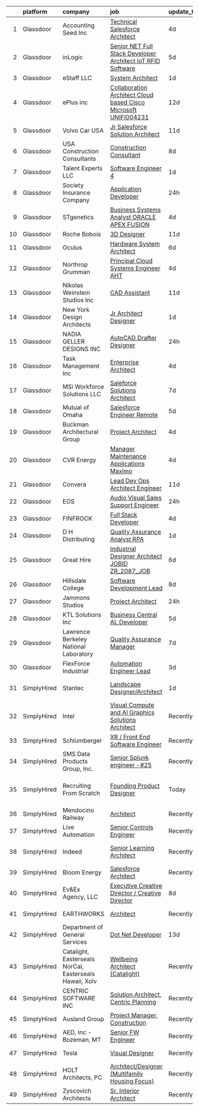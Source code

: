 

|    | platform    | company                                                 | job                                                                                                                                                                                                                                                                                                                                                                                                                                                                                                                                                                                                                                                                                                                                                                                                                                                                                                                                                                                                                                                                                                                                                                                                                                                                                                                                                                                                                                                           | update_time   | location                        |
|---:|:------------|:--------------------------------------------------------|:--------------------------------------------------------------------------------------------------------------------------------------------------------------------------------------------------------------------------------------------------------------------------------------------------------------------------------------------------------------------------------------------------------------------------------------------------------------------------------------------------------------------------------------------------------------------------------------------------------------------------------------------------------------------------------------------------------------------------------------------------------------------------------------------------------------------------------------------------------------------------------------------------------------------------------------------------------------------------------------------------------------------------------------------------------------------------------------------------------------------------------------------------------------------------------------------------------------------------------------------------------------------------------------------------------------------------------------------------------------------------------------------------------------------------------------------------------------|:--------------|:--------------------------------|
|  1 | Glassdoor   | Accounting Seed Inc                                     | [Technical Salesforce Architect](https://www.glassdoor.com/partner/jobListing.htm?pos=104&ao=1110586&s=58&guid=000001833adf76b39b65d4ba80c33877&src=GD_JOB_AD&t=SR&vt=w&ea=1&cs=1_d599c684&cb=1663140067596&jobListingId=1008129170787&cpc=2F2C49D632A77FE0&jrtk=3-0-1gctduts62jq6001-1gctdutsoi3au800-339afd3fa21c2598--6NYlbfkN0BHjBTLL1K5_0M97KyMDmq3GWE7GVH-WfBVgnk9qBtUqEQJZ8GP8mV1RZfjDqDACHY6snoDYDH0xgYI_OtLYcz3nUzvGP1pq3QtHcOyM8alHXXHTgWkSqLufHWH8uYQfVM7611mxMB3t5z81IhAW-lPbmcJIcoQVcK1oVpDMr5ZqXc-5znzDUNMgHjGbXcqIlEczbkE2zRujooTO4rlqCqEVKelh6v3QGQ1dpt4TLIaKAf0UTOM0s2FCFEuQjXIagD4JVD8R5C2cj_hp8vhwYA6VwWsVFFvY4LqL-RbnynL8FRZC0cY1QPJFjyjiv7EcAoh_T8LUk2cZE4RGbrRx0lJKLxYieWht1aZBvSwRUrSBY6gAxXD1_cYsOoREV7e-_MVapr6x7k7zfPG6oIqxr6CuQuY9PE9Spgv0b83jG9aPLk28laIUOozTYIHmwhheRCXQHJmeUwv0C00gP2Vs3fmvCsfjkX6GZ-oltDU9phXFX36Nv1SaM_AjRYzWK1Wa7Ub_oaT7R28UCV-i-HSra8j)                                                                                                                                                                                                                                                                                                                                                                                                                                                                                                                                                                     | 4d            | Remote                          |
|  2 | Glassdoor   | inLogic                                                 | [Senior  NET Full Stack Developer Architect   IoT RFID Software](https://www.glassdoor.com/partner/jobListing.htm?pos=114&ao=1110586&s=58&guid=000001833adf76b39b65d4ba80c33877&src=GD_JOB_AD&t=SR&vt=w&ea=1&cs=1_e18fe282&cb=1663140067597&jobListingId=1008126550995&cpc=D6DEFEE27D6A642D&jrtk=3-0-1gctduts62jq6001-1gctdutsoi3au800-65bfe44803580c56--6NYlbfkN0DfhRLDY5E7BVY3xhBTAobuSaZ3WR2SqAJ-w4NHeQGDZ_V54dt5D1-9-UQYKqAsq-4Dc-q3ebX9W9_l0N7Gm0kpdCiFGxTzT_v7Q1EFpK1upz7JzJdrWl7TmGokzOKWQusF6RpPSbjhDMpzVGg0yZLMJCdxhkfrScES6KYWrA8nxM_Dn9UiK3eqO1XrDgklqaAKXp7nWU5Z-zZC9N2pID7P5hswsU7qnND2-lzyp-xlXh_LuqA1NjNYmQ5IJoQzCyzF9Zs90Dh6UtoU79-wCPSwsHcJfSubA_T58nbimxkZasE56BDFm6CPMElGVrTOAd5J0679zh7bV2-l1zM7PVAIVTg1C9GSVwAiNgDdcgWyeH1qxygzZrI86nJ2EWoSXVx0OTGERJHFQxwQT3tffe82c1o8rQVZZEFs10FKVL9XCLRTnxJBjXHQPVNWYftC_Bd7hhfh2GCq7_37_bivukJHOT9floUWs83KvP14TMtd5ZuXPodQZnwGr9B5yRhEo1trbUoxNNvocOSgH7hnWEY3y53Q7BKkOMnCr9shBTi1xdDCo2jOLbFr)                                                                                                                                                                                                                                                                                                                                                                                                                                                                                                     | 5d            | Marietta, GA                    |
|  3 | Glassdoor   | eStaff LLC                                              | [System Architect](https://www.glassdoor.com/partner/jobListing.htm?pos=124&ao=1110586&s=58&guid=000001833adf76b39b65d4ba80c33877&src=GD_JOB_AD&t=SR&vt=w&ea=1&cs=1_bff07ba3&cb=1663140067598&jobListingId=1008134592847&cpc=59DF70BB7E75A6DF&jrtk=3-0-1gctduts62jq6001-1gctdutsoi3au800-3606e9f74670f821--6NYlbfkN0DrMgkuVzpPEASVDUHZGfVVKiOt2tdeIRT1Z6TsX04wg7nCrZ5QZOw_qfdoXJ50Ghug3E2hMBBrmYDGJ-f-BM7goBLn8i3O0YTIZfJmtzeUC8l5mnNnFKhM3qKxIjYAz5Zr6IJf_3VJif9cv-xp1vvOaVroqT-m0XGZE8UOrgma7AEYpSNfpwcKGgmjSjwyVOnW2W1BTT0Wl94VcRvSnf3V5hzHlwCGlorICbI0T38CT9_sOMkgMZyt2CDKHC-TNJ5ZWj9vKehEZZLoC0GmK2RZN-VlzGJ4q2xtZO-kpeWXLJ5SpFsqEAIG5xakCeSiZospHkg_IHIxQXdHf9CQO2C6I6YHIY7-9TFf19DrKWR7lTGfGpdLwsB-QSP-ckk3G-b6m_Yurmw2lB4T20vJdii4KCurGezeEhMbcM45FG6mulugmWeyTA0mdI3WUxdDPjCYyP3xyyPmFbezFVA_EoqHM63wSgQQjmfXcyEB7E412nxwJsMm4aB6a_9jCpCC25s%3D)                                                                                                                                                                                                                                                                                                                                                                                                                                                                                                                                                                                                     | 1d            | Hilliard, OH                    |
|  4 | Glassdoor   | ePlus inc                                               | [Collaboration Architect  Cloud based   Cisco   Microsoft    UNIFI004231](https://www.glassdoor.com/partner/jobListing.htm?pos=115&ao=1110586&s=58&guid=000001833adf76b39b65d4ba80c33877&src=GD_JOB_AD&t=SR&vt=w&ea=1&cs=1_29b17dd8&cb=1663140067597&jobListingId=1008111501003&cpc=F4EED0218A761C36&jrtk=3-0-1gctduts62jq6001-1gctdutsoi3au800-145419c00ece1ac5--6NYlbfkN0B4q5ZfxtiYuHthRCrlNTaH3IgnRrb9iipLWN6eJD-7mZ_ik5fnnuNKhefJl6Hd361Yl6PZgXliU_tR5RV7_TL4njM3YwuRYc43Z4IfFxjfcBfirQSRCYblghb2-5P3vKrojnzRJnYj7coYTuNhkT7_aWltj0nCFX0-n_0TzyFsZArV_0CFrB2AsoBLGrUV5pxEXArfRrIS5-a2CqW9qsKJ5bVHMf9efnA7asje6-Z8PduVYwRZg5rN8tQRSPWaXzlalwC134e9oWJY-OYhsn5auA6Bhho-rjaw2dt2zK0blNrU-QKO7-y3vRd6NQVtSg-pt3pA59LLiY51_D9-TYOfsPScPkw-45xj2VTaLWxtfwS2swpPY0S11sJL054JDJpY5eodqf7d6q4xwg1_hFNV3VNoF8yNuGWSZbdZ76w61Vt-zObFAvsG4h54f4Y7s9UcvNrZu8dmGtA053JsKk8IRte3HWGkqRRHNcEe7hMzK1vG3MMOwOfrky1JO6JXigGZFHi4CbeY8NyM7DUyem_7l9fJp33YdBKLdnesKY6UUEBbDIZWyYZYD8fFVJLMOLxKN968ykpuANU-9KVOOSmA)                                                                                                                                                                                                                                                                                                                                                                                                                                                            | 12d           | Remote                          |
|  5 | Glassdoor   | Volvo Car USA                                           | [Jr Salesforce Solution Architect](https://www.glassdoor.com/partner/jobListing.htm?pos=106&ao=1110586&s=58&guid=000001833adf76b39b65d4ba80c33877&src=GD_JOB_AD&t=SR&vt=w&ea=1&cs=1_6f1a2ef5&cb=1663140067596&jobListingId=1008114221321&cpc=BFE8C4BF51BDD557&jrtk=3-0-1gctduts62jq6001-1gctdutsoi3au800-8895955db7092102--6NYlbfkN0AO-lx13pzomzdSppJUWL3QXsQT8oyFk4U4LWH8QC50Ctogpds75WzduLbwVCt0i-ZrUHt8k36owMUDCSV4qAr0CS75ll3MzvkkwJvSla3IzsC9_BvG2WEVBRbb8LPcOz-eyID65ahjECUD7PQLg-FmCtFYjODmk0gFBA9DIh81l81LtSj1WxXyRmR4_sn95lBXnpk-scVp8MsgWYtYL-4Qo_4pC6EUoHLzya_1KIf1gm2SoGg08y-oAcQwQCeL1skStIZuAQ3pYuD3OoX3FLjedlVrGMU0A682yOe2NAAbxz1J2E-FSWl4tk7J-i-ezAnGNrCh-cEuuZWFZFvqTCV9gK8aR1FHUDRiTLXbjFE85R7BcAyepJv8PSNn2m2bfMRaw07JzuIGfnuyi32ylj1bvtg5DdShBzGzGdzwc-bHAxjfLzDukJQQRHLDi8hI8tgXwANsZr9O0wRQTM8Gspj6oKMm2LKwz8y21QgDv-xSIwEEVyX7w4bj29uf7WcpTx1L3tuJ9c9GD-7BSgGrbp5A)                                                                                                                                                                                                                                                                                                                                                                                                                                                                                                                                                                   | 11d           | Mahwah, NJ                      |
|  6 | Glassdoor   | USA Construction Consultants                            | [Construction Consultant](https://www.glassdoor.com/partner/jobListing.htm?pos=111&ao=1110586&s=58&guid=000001833adf76b39b65d4ba80c33877&src=GD_JOB_AD&t=SR&vt=w&ea=1&cs=1_a83c2b6c&cb=1663140067597&jobListingId=1008119416540&cpc=33AFB7EF5A21FBC5&jrtk=3-0-1gctduts62jq6001-1gctdutsoi3au800-c45002d9429f7e6f--6NYlbfkN0Bi-g4OEguhQEx4pjzkmulzkFDPdVMQm6g82nLRMcVRUEL01Dp3X9kPhD_HE5lV52XpYshjxGADEFbLnsoa77zKfnqKdgV77-efptYxp0yYS2mm6t3NqzlB_U5TQzrVFb4xWwf-nafahi5oHN5BeukPpwjVysTnjws6SyI-VCi2IZAL6ufjJ-wXJ0xSqPo9hkRiGh_5lrui-Awi5qXk93WYtQaG64Uh8TzPZyBgezrLReYyj_czotc_IFEkxS_1GftPTl-x_KdT-Kak4zs87W4A_wrwngOsUS652-CKJtsW5WWPPsrpk3JcDn3WfIBrlfl78rprL1ZL_LhHT1IF_udAzObvzhBbwK1v0j_He2Lp1V_z7rdMJBujGnB5LYYB3g40_39QQfYabjUQaN0RD3Vp8KHykdnqI5ikUHIKtrPs8qJrFc0kW8Invp58TqgAOjdhzSjcnkl3wuU1Hqbu2WOTtO22jc7T6Gzu1-v1Z-jJX7ykUIZCUT48MsRB4ldVMWgmpKjAi-E3sw%3D%3D)                                                                                                                                                                                                                                                                                                                                                                                                                                                                                                                                                                                | 8d            | Austin, TX                      |
|  7 | Glassdoor   | Talent Experts LLC                                      | [Software Engineer 4](https://www.glassdoor.com/partner/jobListing.htm?pos=105&ao=1110586&s=58&guid=000001833adf76b39b65d4ba80c33877&src=GD_JOB_AD&t=SR&vt=w&ea=1&cs=1_4d367f07&cb=1663140067596&jobListingId=1008134167488&cpc=85DB4C1C8FC4A2A3&jrtk=3-0-1gctduts62jq6001-1gctdutsoi3au800-f55f5ec6684b3bd3--6NYlbfkN0APToHrk7ILONyRglvlT3LJMO76dZGJsKlG8WQjsY8CqzJJDeCOMXQiMmhBodGTpJyjRD408nbRL1nAF-JrrKFe6dmAiou0uVKK70dHZgl8aRe7WxONW7Y4yeoV-VHBwaTYmMWQmYA_E9wqFRZ-hqeLnY-swB7yhtcE4L0kPc93NFHeimL-fPu1GrgmBSoJ39t3SgSb6rWUf5Z6YBUCjijVUCY_Qpx8Jk0dwWE9C9sLXO8pGjZUxO7tJUuoiY2TE2UQgF1FIdp5afaoSFRvi89xNmVfETutlD8RX95auGQyn2pJfY0vKfzs_n6KBZo3ysf3hmnPIiqxwIksk5MbjPs4f4-aEJRt7hOMReNWEcJyq_Hcz0I_xawrCwAZ7NhQY7b7i8u-29OOnyH61cJCZClKhIMb-4Jw4MqUj4UQv4dBZtcyH84IG1ZClCc9pqMqR_RZJ7AkOMxUs2E8Uo1-6dph6sZSDXLTZCutEHZNo99N8nu8W6TR2iVfcHU677uK-gTPMcIfNzBNVA%3D%3D)                                                                                                                                                                                                                                                                                                                                                                                                                                                                                                                                                                                    | 1d            | San Diego, CA                   |
|  8 | Glassdoor   | Society Insurance Company                               | [Application Developer](https://www.glassdoor.com/partner/jobListing.htm?pos=127&ao=1110586&s=58&guid=000001833adf76b39b65d4ba80c33877&src=GD_JOB_AD&t=SR&vt=w&ea=1&cs=1_e5f8f758&cb=1663140067598&jobListingId=1008138174139&cpc=1CBFC3E34E2A31FF&jrtk=3-0-1gctduts62jq6001-1gctdutsoi3au800-22263b96f8fa0758--6NYlbfkN0DUnBXLrXp8zppNpWJLnz9frjyHX-SHmLuucPCO4lf10Hues_2hfHc_x8_ihJPqG8s5mHE5G38dUNgTh7GbIx9a-HhiGjnF3_1HLFJ1iErH3N-W3q6X68M17z9gwPJjYyQeflzhheiI1wNctulJAijKflJ13lvGEZE0-AMAD_uzzsrrEWwVINmAlmA0XLzCerqGA7vQubt1d2NMzufQU3s5Ld1JFxlwVnViTTHHugbzMvnwL7_p2sABLyeAV4Zn0OIJN851dPofXUPa2I9SQP_vm8HacIlbl34tGvdvks8DwSK-t0shTfnELI0zZHPJUeQuhAt-bUKC5dqf6NBgL-6Htf_CqyRN2WDO4w2hj-SWDpoSdwqCrGEJQKxcY2sgCb5UYELLyCcGyztLSEUbP0wnO-14e9FMB6w3NY3KWOdzOTpl7tUG9oKkjHZ-kXwbFEpwbAy4VuPu9NwbEhhBwmXy-C5WdZzQrpMm1BghhOvuWdopsDMgn9DnpW9XiZY83VLbWceR3GLK8Q0ccvIZMy1L5KFVCpfvQxkjKiQ8IUb1JYeB3goVv_ARhamSGHQB3mr1PaLT7XfFUnz_I-9uIIC1th8lBJLKlFGGVrnLJCzEAm9Oz1fdjlhLg0I_rCYianwyjyENoV_9XdPEuwOL6qjEADftmivEFoLitVfY7ustYK8bnmycBwMN5BQXuxr7oO_xf4F7ukt911K9DSda4AXb22pMOAO3BKac2zRXwWOhm45t8XiytjqRs_w2pLiAb40%3D)                                                                                                                                                                                                                                                                                                                                | 24h           | Fond du Lac, WI                 |
|  9 | Glassdoor   | STgenetics                                              | [Business Systems Analyst  ORACLE APEX FUSION](https://www.glassdoor.com/partner/jobListing.htm?pos=117&ao=1110586&s=58&guid=000001833adf76b39b65d4ba80c33877&src=GD_JOB_AD&t=SR&vt=w&ea=1&cs=1_234ee5a6&cb=1663140067597&jobListingId=1008129213010&cpc=87034903B3AB482B&jrtk=3-0-1gctduts62jq6001-1gctdutsoi3au800-1b619bf144ab446e--6NYlbfkN0DvME8zF7Q8B_wbJz1g93GolcYm4gnOsggAVH5pUlwP1vvvIcCfEz7-WmEBJI5xKAUzrLcaWWEa1kjg7bV28kqs-QzzrXp00JTIh3qePslbDPnOcB37JUhJlMKhiRPqTV_MyLWSdTVcEhbEHD3Ngp349HglC56ISdij6WgKe8qoZm3QnE8csaCL2qSZO6vAVVMNTbRp4MlQoUIQjWCYDjhNrOclfgt6Fp1LGzeB_mKBc7Kt4454PKf_sglWlYhoxx5g6unElVV2TRDD83QEZgyJjx3Z2C4e4LrN5oEohwEja3cUU6ORI_K3bLIf3O8TK5J49QSYq0NHj7dBiRfYY65LP-DUzI9lYzuEpmK-_CC_1gpbxIVaObpdjpOWqIjucASXaCodG50h73edwsbQPgtcqPM1lfUNhydejANtaQylZ8IRR0yqpIYR1fVk7533Q-zKSvq2Tw_RbulqFekHysugLcVYdOXR03pmDuywZu-_G_KIWt6T_lxWhWrDIHoQAs1sK-FJ5KFBHeuPfGU8KNjs7gbetEkbF5wO9c2jS7Qx7w%3D%3D)                                                                                                                                                                                                                                                                                                                                                                                                                                                                                                                           | 4d            | Navasota, TX                    |
| 10 | Glassdoor   | Roche Bobois                                            | [3D Designer](https://www.glassdoor.com/partner/jobListing.htm?pos=126&ao=1110586&s=58&guid=000001833adf76b39b65d4ba80c33877&src=GD_JOB_AD&t=SR&vt=w&ea=1&cs=1_71d55c2f&cb=1663140067598&jobListingId=1008113790270&cpc=A938E184CF850189&jrtk=3-0-1gctduts62jq6001-1gctdutsoi3au800-e43f062140853234--6NYlbfkN0BKk0BP73Edisr-wZ1rS4C1GbKnMOsvdEpjijXua_ZIviSv3mvQFk-cfmaFMWQT51CDV1OtzRpnb5dnmyueFdsVUe5Hd5waglllH795DWP34YlpCryXhAavGH9OU89PQKkwlEfQkedyRUJEOTI-GBL2gjSbdos3_qHMhupJS_RKWMJdVNWe8A-WOqcARP-DiMnC_IwB7h475FL2HDLd94DDkAPPZJQcQVehOa0Sh9WY_bq8Zon9SmYLEtFly0twJ6OtoaGDZtSFdDx26s5OHx_62Hg8CLptuNxXAPI8Yf5FmPN-u2QFJRGNbBuVFyP3cL5tSy-R37nZ31FDx1onFDFs5R3NHELVdA_QqqTo51TxpCw_hdJmjASg-iVsMbfHxd6PMbBI_p7vSLcl8fdIBZclrYdN1aB7gm5j_gsVI75v_zbg9cluSUZ8w86y0yqObZBZOlEb725Q38a3jkVemHTOzS55VmgxjGgZSVDtckZmsVdToJB3zZzP)                                                                                                                                                                                                                                                                                                                                                                                                                                                                                                                                                                                                                        | 11d           | Chicago, IL                     |
| 11 | Glassdoor   | Oculus                                                  | [Hardware System Architect](https://www.glassdoor.com/partner/jobListing.htm?pos=109&ao=1110586&s=58&guid=000001833adf76b39b65d4ba80c33877&src=GD_JOB_AD&t=SR&vt=w&cs=1_2b705218&cb=1663140067596&jobListingId=1008123412388&cpc=75B6770C194DCF89&jrtk=3-0-1gctduts62jq6001-1gctdutsoi3au800-7498725bb33a79b0--6NYlbfkN0DYl4UJW4r1Vl7FEn6T9F-rD9lpC-0oMJVSiWjK_MGUd8e8cHXcpv6KPyjLHZEfqkVogC66cl0Kf53iEY2NG-8uRKbmsk36Hu5eeb2lhUliVHhSeYP_GayDH4LTvHZhd2xkywMTopsgZq2sOQJP0gsQDbVPWH9qa-Wb8cpi9oQKib6biCR6QL89LsD_sTEf_DaXhU-mv0ldrNDA3WKt_1Bj-t-ApJtOkdCl6E3cXcLL2C2HAdT7JTAMXPokbgIsjIVG_eIFRJCwg8mtFXe6ZL1QcfBDvTQ9LX3XxjZbA_aQm9z3WiZjlWaKcQ1pQEBbWox3cuvnUp22OlJQFvF1CRN7J9PBVlEqgnFXv01STExdHb--oPlAvI4pubKZISN4EQSeD4TZziwzWmnqAL5w445xTfVs_r5NJJJFUdEfrDi-1pP_rs9snFdtlA75L41YEiaJrVgNQFl3DIDCuIMFkKk6K7-vkaeIEI6dsxShk90xXjHPlhQc5eV8RHe1nMYh0yLe2CHAMagXwBLuiR6F2ISJDWiFyMupMBzYR4ovb7L4LDmarDe5J6suu1krhtCBozeZF5KPrzU48UP5LAubqGCr2UHlk-wFckqOI5i-68sP_DwDXYNuAhV22pbE7GJ7dVUG2EX2WOQfWZOFEtU43X8x_BGfZl_wkX-TmnLOsybJWST-J5rVhOylIlhoH7RKoQHRyy6m-sXXGc6POvq0hG-5fGFwdNatNmPCGyEjrWdXBQNkq8AgM5wUCDKFBosoW8NS2FNixyXeajsNeqzo01Tr0J_WtwT9owQpxZT6xaZed4ZFpk_vdN-w0-ZQUUjEbYoqGkcoaZgSJIkP8fFG1SiFXpgzuOt5Ro2Un__HzlBgae28zUmN06-1u8MAhOCzFS-9_X6W3anNLoGv6uQumcoAuotlSpdGzvl0NsgwxSXPYCeHNEniZ0aATJCFZBWsNRt--sZXTa7P9MQ0RRILYx980LeEXaSL7XBukdv8SZVPhFl2-TkZ3gFksjezIC_hJhYt1Q5QkqAlwZlORpT8fNnKYnINky9cQ2SJs9M5CHPTKCpDxP7UZ4QE4JXlxLg9KnY%3D) | 6d            | Remote                          |
| 12 | Glassdoor   | Northrop Grumman                                        | [Principal Cloud Systems Engineer  AHT ](https://www.glassdoor.com/partner/jobListing.htm?pos=119&ao=1110586&s=58&guid=000001833adf76b39b65d4ba80c33877&src=GD_JOB_AD&t=SR&vt=w&cs=1_0c47ab82&cb=1663140067597&jobListingId=1008130275371&cpc=BBBD384EA192911E&jrtk=3-0-1gctduts62jq6001-1gctdutsoi3au800-a8c408a989f0c4f8--6NYlbfkN0DPf8Tf_oakpB62WadId2dzQiWExtALTi0lpCM--zHBL1trAzPQuAwgyDf_-NiZch2APOVK4iCWU_aknPoKDUfBjXflp0LXJVhzNpEjd_gOd6IEFjvNtDTS7jy32AO_VRKoOmUVuXhXZ0Dh8LR7VA_fMUlVzM11gfQvXFKBn8B7BkpG6QryhzhQtw9Ge_gX-DCdyPHCNBNW8b_BWDmJ-XMbz22cQIx4ckmObglEiPw6lOJrAWz7a6Vr2_CNvyMyPHNLPtYC526gtBBuUZjE13oZwBMyDCdDa1YeoElUMgC1KS6-YmMhAB1fPW7WLiWKrPoU-Azu1SjTWszSp8fzHOEbqpPB7pwNoGaIS066rKlOWWpYrpt-q_BtYQRIAhV5DF_2kpSaiVo0-v6FWjvvhVpRzFoTmFjfZl21ao6-N0sVHnXaWYSF1h7fuz5N_bC_DJ9mV5KYO41I1PSXsG7CguMJknE1aPn7Wwk8uo1YyrEPh27duYIb_0CRt2XNg0-cf3qOu8eZlE9u8jHP9opYbGwdJRFve2e1UoDW8DOBDErikuCvZFxGxl5flKZHuhb3pQcQTKHQtl38LpMn69tzFbEItOqEmbrOPHFNq8lzPO5OyjYlRaxXNRo3KJIrKgbDNS1zxo_IvEhWfjq-gZRAKUASVuZH1DJc8dur6oenY-n3edvk5OeJQqvBtpHpLmjRuUaMLAmNK8pC86EQ2rHhQkDHrTKT9Ld8NRRtXAKyHjuAxVHcOX5naA0hNOG-sqPinEkLUk2PjeFE0gT_KnhnXqYxPlXZW2sOW78qAYd7vbAM47VRkBqYka8yUg67cSoxfAsd1rrXm1GhrKoltE0sw0V0HXqqGpZfmjOJ28xB_VWFyHsCb3kHJxjv)                                                                                                                                                                                                  | 4d            | Manhattan Beach, CA             |
| 13 | Glassdoor   | Nikolas Weinstein Studios  Inc                          | [CAD Assistant](https://www.glassdoor.com/partner/jobListing.htm?pos=107&ao=1110586&s=58&guid=000001833adf76b39b65d4ba80c33877&src=GD_JOB_AD&t=SR&vt=w&ea=1&cs=1_26492ad7&cb=1663140067596&jobListingId=1008114506738&cpc=A7B4A44948C4CC92&jrtk=3-0-1gctduts62jq6001-1gctdutsoi3au800-13b980541a5f190c--6NYlbfkN0CB1tmP7rfbaHtYFmPjg1Xv8BJr6DUbyz0HQmM4H563AurHCftAr469CnriIX9i-Sr50I0lXl3OfRIntL30uyPWWs74tSz2AFMHnF6QkhJc0feNUC-bVP5_RlWV-GSulLUP4wsTzaZ-jgiZ4zf-9n7CttsK0_FX2Tn06oLYxiG2ejn9QnVNypufp_PhWgeAmkUxuPAgbP_86jhwL0zBkOl4HfcjMtOEQQSslfUuln5lVuuj3iejYlcDL73Qk0ZltfWveoz6b1mkKT9og3bCW1vvPc8WyRMUj669ghyDg2iKLjQ2YXZQ5ZmQ-UU7Nm4JNU5V5m7-o_1af45gvOM2JLSqZ2q8XsP2PEl_BWZUfTtaXatqfna8kFAbSdhR1yzkN2XP_7E68ctL1jH1QNNitb1JPsY4q3Jbexn55lsWrg3XlnxPOEwR_F9sWR2Ygyj8Ckg2moESgRWYJBNyZlpdfv0N7OxZE7GPtvB-xrWFIWhlLwvmgSswOFxH)                                                                                                                                                                                                                                                                                                                                                                                                                                                                                                                                                                                                                      | 11d           | Long Island City, NY            |
| 14 | Glassdoor   | New York Design Architects                              | [Jr Architect  Designer](https://www.glassdoor.com/partner/jobListing.htm?pos=118&ao=1110586&s=58&guid=000001833adf76b39b65d4ba80c33877&src=GD_JOB_AD&t=SR&vt=w&ea=1&cs=1_619cfee1&cb=1663140067597&jobListingId=1008133825744&cpc=8507CEB59E1C6AFB&jrtk=3-0-1gctduts62jq6001-1gctdutsoi3au800-ede1c7ca1031ad59--6NYlbfkN0DXIqEcRagNjM2D6V3zaAir9KeCGU1qEKArEmDBSQxJZBfLmUqzMrRLut9_tB2JJy54PbBtarD5oZXHTDxdssVFpBZSXuTT4GfSH2d3F8cX7oQ0LT6uvVSB-XM7V1Mpz5dNh8yrhl5XeX7_F-rSr8IjlJ9-BbRZMI9JB-PX3lmqlGvI-8_1RxicPf6fwXHnLMN76UqbV83KtZIEubT69fTQ7Dl5x-Eep_5w8mGjlT8itWah_7v2MfVunq_e4qIuANYUbaAeI-Ce0_Ag6u2rEqUidqxlSlImpzF3xgs_rGIYH8K26KI3Pvbuh1qqYR8nwEuvS53fbmaM3-q_gDs7bpJnjLvB4PTVxpPArAWhFLf1X1A4dXYnf91gERxJApnLs8iqaIUpKwyzFF_Msnb8Zh2-6WnXqHgX5Milvly2VroKAm6jlq4tjVXDlkajOfkQW-rstBuNRqEuFL7hXQU7kLwrQZUZ7gJzLS4IMQzVasSeBVaJpvDHser4HW4SAC0fdkfmie-92UqvRA%3D%3D)                                                                                                                                                                                                                                                                                                                                                                                                                                                                                                                                                                                 | 1d            | New York, NY                    |
| 15 | Glassdoor   | NADIA GELLER DESIGNS  INC                               | [AutoCAD Drafter Designer](https://www.glassdoor.com/partner/jobListing.htm?pos=122&ao=1110586&s=58&guid=000001833adf76b39b65d4ba80c33877&src=GD_JOB_AD&t=SR&vt=w&ea=1&cs=1_eb426968&cb=1663140067598&jobListingId=1008137670909&cpc=87034903B3AB482B&jrtk=3-0-1gctduts62jq6001-1gctdutsoi3au800-9d062f9f6821272f--6NYlbfkN0DeyJ4CP5CzwT7broxeUwKBt3co1QwKwWitRQqJu2WRZ_cVdmc-MMSgtCPZyG-W2mnE69jbgDrGYSPYuFdJZ9g5B3TvnIP6DmgTAJXwVWRefEIrV4FmvlDJGibiNnBn00uGpICqp2_2NnoLezEQMB2GXjnd2e23oDfurohMndk8pYq9-hBxKpCIrLCscP7ZulNOOuMoPLbxYM1Z0lVPJjyV4OeWjuFZpZxatgGyUk97dA1n6thd03VE-in8_5cBuapmxJC4Y_52piM5LJADG1e__Zcd1qXwyuSkhOrfoWCzy7Ccl3eeuPzu8uup6D7jBd676v1H9gmpVCDknE4an4emw8L5JkShaJ40AwsqzujMphPBfZe9rQ-ekO-05JE027X9ZmN8LRojfl6IsUdEmn8DRaSmTjfihGSzXnEtafdn67arHIhkC0HGgvw-zluGCpEoLBNasEnZyLLfjeyRtU3k-YT14QzXC88G4T8_9HRrpna5_gRF5YyEcKg7V-7A-ZbKCYNSxXF0cg%3D%3D)                                                                                                                                                                                                                                                                                                                                                                                                                                                                                                                                                                               | 24h           | Burbank, CA                     |
| 16 | Glassdoor   | Task Management  Inc                                    | [Enterprise Architect](https://www.glassdoor.com/partner/jobListing.htm?pos=125&ao=1110586&s=58&guid=000001833adf76b39b65d4ba80c33877&src=GD_JOB_AD&t=SR&vt=w&ea=1&cs=1_1e648c19&cb=1663140067598&jobListingId=1008128870857&cpc=654405A9B1E0A9F5&jrtk=3-0-1gctduts62jq6001-1gctdutsoi3au800-587c63a7b3f2a9be--6NYlbfkN0BvIALFv9G1jpGwK5UsNergzB8AM8gSE4lxfMwFE-xD_GJ2xkjIk_Ah2vb31TCaHdNswcKi1oH3oawR9mHqF3t9cO_LUNWyrZQ_e4ZNu8VJPMYZMdKOeTY_01k_NAorz8v8qzG2_Bvtd38hcw4_WdKK-9EM3dn33FnR-FMVl3n68vQMLfvx5NSqGPWChlZDCEpnOYKdp2OyXNLTu8IsS65Oz4ts2NIfOl5XtuRThexpJE1qVfYvb8BzX5-2uh0zJ0y3BTCvwbT-pDNGEGDLwvCqR2Y3FAIblF4hZrs4s94xSlzPn9_w9SFcd4yLxIkQdBQU6-MqU4PTYZy8A2xE4lMEB29mV1s9-eNtcYOozm5uJ2Dn90LbiRQQtrKJvvf-E6hiH2lz1vcRc29JNiV0wZw9L9WPlbMTNnWl_H9Q1HCnvacNh_ygdLcfd0lVbL0kwBye_SR07oG4ziXukADl0FUy_efIYX7fDj8_zNSBXMwhyCfgiS8WbBBIifXF2JkAeA9Zo47_bxOxAQ%3D%3D)                                                                                                                                                                                                                                                                                                                                                                                                                                                                                                                                                                                   | 4d            | Remote                          |
| 17 | Glassdoor   | MSi Workforce Solutions  LLC                            | [Saleforce Solutions Architect](https://www.glassdoor.com/partner/jobListing.htm?pos=120&ao=1110586&s=58&guid=000001833adf76b39b65d4ba80c33877&src=GD_JOB_AD&t=SR&vt=w&ea=1&cs=1_3c5de1b6&cb=1663140067598&jobListingId=1008120596089&cpc=9908D8D4413DBB8A&jrtk=3-0-1gctduts62jq6001-1gctdutsoi3au800-9e5963468fc93000--6NYlbfkN0Dg9NeJ8_UI-_aTbBL9b9PV1VIAb030JKK9X34KvyrkNiKcIk3LqY9I34kHZwOtSKiNAMD2yHgt12waIAMJDFGJAszSpbAEpvku9TGWjbmL3xt0OuyneTUk98HpFoKVcYimIpB3E43P1aDmh-9s4NvzE7tlvAJpYH7FzDoGEfNxt5et0dpqHMeV50-rLc5_lY30cTvGC0YZ5Sef1yM9NYXTPTm-vvXVtGU0e-OoKw_g9IfsLanEaxfdIoHD7B5YifRTGBzVLKaEPg-5N4kDsgaMuWcL-yKo9RVHdqruxwh3kCVzFEmGS2_H6L6zEeqX6C1TgzKSiSvX9HYBqLpeIRaZS-UENGbvOOztXhZQfmxD26fU90GEE5FGCbG4WU4EA0TDZ0X0l0QRl5yxW70opV3s_aY9X5_XhsGWxkuMMzV2GI_1th2nSrbR9tUXKGrDCxS5HrlVgeRPQrvA0ZNSM8LELLaylH6SNKKeztj39OCxjN_l2-jPuSCIqEzaBokLBFcBKFeDdgZALA%3D%3D)                                                                                                                                                                                                                                                                                                                                                                                                                                                                                                                                                                          | 7d            | Remote                          |
| 18 | Glassdoor   | Mutual of Omaha                                         | [Salesforce Engineer   Remote](https://www.glassdoor.com/partner/jobListing.htm?pos=123&ao=1110586&s=58&guid=000001833adf76b39b65d4ba80c33877&src=GD_JOB_AD&t=SR&vt=w&cs=1_b19d4047&cb=1663140067597&jobListingId=1008126266615&cpc=280AB1FAEDD8D536&jrtk=3-0-1gctduts62jq6001-1gctdutsoi3au800-2c430e978f3b786d--6NYlbfkN0AKY9t8q7VgAheoAs7efbXyhExMUVS6P88HBLabZoQOT6odWudF8K1nswEbB-u_gfhpoqbk2Gu_Ij1pbMkCaCxA4sFSufbrH3PyHdjj_IHJxKKO7ncoKR1mfChi40gAl32OhRk_6NkiabsT2P8gymBO4S0jupcXWeKmc9nP7kvawedH2Eyklsz70Tpvk8QGHt6uVe4iam4ZGWfiGCe0VO38f-a2W79KajcSKN7stcxiQit5r-2AqYMaGOssqUn7VNYmN-mOR71X8L74XqXf43UfzkjAqEWoulWfYp7fVbSlqCDp65V-Ibmsht-35q3uxVEvlc7nAlbXWN5IbyKAjaY7XSqVF-yupP1BJ_7zEJnTTudK08gKgL97xZxYzDXpQJg6bh6_ldPWPuUaR0Zg1uhPVjMXrpN-16hohRfcgGYUPcDFzqbRVdK8uHvPNR5itedQrb0_DBH8m-oyNhcpbCF3mvzFbx9npZDYamczHW6Plyi0Q643h6vIg1gFppKIvQspjXJmfAVYWjG7YknQTokEdCRSi9DH1ws%3D)                                                                                                                                                                                                                                                                                                                                                                                                                                                                                                                                                              | 5d            | Remote                          |
| 19 | Glassdoor   | Buckman Architectural Group                             | [Project Architect](https://www.glassdoor.com/partner/jobListing.htm?pos=103&ao=1110586&s=58&guid=000001833adf76b39b65d4ba80c33877&src=GD_JOB_AD&t=SR&vt=w&ea=1&cs=1_7d39a413&cb=1663140067595&jobListingId=1008129634217&cpc=07BBA37B82089E20&jrtk=3-0-1gctduts62jq6001-1gctdutsoi3au800-abe3863865031c86--6NYlbfkN0CB1tmP7rfbaHtYFmPjg1Xv8BJr6DUbyz0HQmM4H563AurHCftAr469QDYlccKHWill4XUzjigtabHRlZE8oF0hFg3a5-Grpo8S4g_DU3FYVQxPNGdjdtBqq9O2yjKYE_C96nmIcAF1Bo3RRZOa-R-c29ZKCSZ0kWgynp7AD9i9zYtmuGuQN03grLGmDj3neNv-ZsdXJ4ljnEbwT0sAqN7HlhHigCpFhIhwRs-_qSUxJ1LC15_hoFLWNcFbLWJCJV1yqsTywk7r34q9kJqptDj7g0JYBai8wZnJqM-yCj1NsCFo2p48MaKLwmq3pDPwBbSvYZurwMr36ajf3GmgY8QNz-S2MZS7UDhg0pzzmCx5epmc8EAVLVu3PjRPmeU8lfTd9SIGQhZB9UpAnY-QrstmbbN_c8esJplGxU4Z3JCxL6QSbcrwXV-XT7LFH7T699pddd4_Uit20KZX5mWp649NIXQSyO2otJEaW8CeKqAv5bcylyh3wjsVhiEdx3z9kbg%3D)                                                                                                                                                                                                                                                                                                                                                                                                                                                                                                                                                                                                    | 4d            | Plainfield, NJ                  |
| 20 | Glassdoor   | CVR Energy                                              | [Manager  Maintenance Applications  Maximo ](https://www.glassdoor.com/partner/jobListing.htm?pos=112&ao=1110586&s=58&guid=000001833adf76b39b65d4ba80c33877&src=GD_JOB_AD&t=SR&vt=w&ea=1&cs=1_28e5e19a&cb=1663140067597&jobListingId=1008129179420&cpc=19A63F97CDAE9B19&jrtk=3-0-1gctduts62jq6001-1gctdutsoi3au800-6aca35df21d4855c--6NYlbfkN0Cp_WSJKd_Pz82imZmURPbhd3kYBsiZi4lpMLOH6vOlLNePjbPm4MR7e9BRbWinsgS1wO4FMV-nFDTG-pJM6ROBA0r3fmbOJDY96A6VM2SdjYqMDry6VgZpD8Tm_DiSAG7evqVFwkGWI1wVo4VCZtmkkMoSqopQXoZUqILYe854KTlty_PG0SOlTlg72tJgRIFuGPbzNMRCRJ44lzwJlbTLa6ELvyQ8Pr4ZVthM3_HSL_sKuvw8RwNbJoBABo1iFSh1SxiCWm0ZnO51dGnVqFNEypxeRl_fOKmpYRrkqA_b-3tGiINZ418FmM0q9VIeItpGfAmbL3FlFZWsxNKXHhzMOi0yQm8gHhpNPRiWLO9A4UCW_GUzg8R-lwGzwaGT_1aQBDJuhzCHTu9PTYh6s5wZb9BSPYt4f8pf-Qs_Sm_FFGOiMfsYVL4jWYloMfK7FmaCK1AVgXip70-ljQhcrSF1oAaALbIHIWGKFsugcGljF823Diefa012PYHAW3iZM5AWaGQ_RpCuQuIqz0Mg0h9iEeOGNH3MqL0%3D)                                                                                                                                                                                                                                                                                                                                                                                                                                                                                                                                           | 4d            | Sugar Land, TX                  |
| 21 | Glassdoor   | Convera                                                 | [Lead Dev Ops Architect Engineer](https://www.glassdoor.com/partner/jobListing.htm?pos=110&ao=1110586&s=58&guid=000001833adf76b39b65d4ba80c33877&src=GD_JOB_AD&t=SR&vt=w&ea=1&cs=1_18f17dea&cb=1663140067596&jobListingId=1008114438030&cpc=4050D81B60456B41&jrtk=3-0-1gctduts62jq6001-1gctdutsoi3au800-e6b6827efacde138--6NYlbfkN0D4haB4vwYn-UBdYBAtKYg96U4ykCohL1kTbcvmrxnqQlYwkKKinqkyUGaUBiNX42xa4KF8JLw3p4cSnDAxIDt3SZL-CIdsFGZbXurVBHh_RojEOPtxEI87vLKNvb-qXKskJc2yZ9_y2E9Xj9OkDJ7FdwJhxEZgT_F7H4nLCRJ8opfosHF4foGU1SKTUS0mZypCUUEF0AlJVw7qHItOZEjlZmn7Wb56_7C9T_OiGG8klKPh7D_iTGKgjj3Pc_pRVvaOoSYjMtQGulbcKp-bjQN2yuv3ystKfnHLHmgU45sky0vO2xqplCjPNzI8YJC16RrrhAYUhCH1X68DK9-nzDtFr2uaDHXQ0DTWNYSZ_pKvciriSZpMz6TZQIiAqIgHvpMo07y0pMn-LOBzz5P150rP16ek9nZZofrcAgkZ2PJjJhG5bYPbFbX0iytTtLoCk-pPD21lqGzi0mxj6J_8-ssQ5LducMhYFDbDAZzJYlQTOchxpihdjx7jNyh5y1Fz09IfAx0LEbPsqau3gebp4SAp)                                                                                                                                                                                                                                                                                                                                                                                                                                                                                                                                                                    | 11d           | Remote                          |
| 22 | Glassdoor   | EOS                                                     | [Audio Visual Sales Support Engineer](https://www.glassdoor.com/partner/jobListing.htm?pos=116&ao=1110586&s=58&guid=000001833adf76b39b65d4ba80c33877&src=GD_JOB_AD&t=SR&vt=w&ea=1&cs=1_617b4c37&cb=1663140067597&jobListingId=1008136840657&cpc=A0637F14311B9419&jrtk=3-0-1gctduts62jq6001-1gctdutsoi3au800-d9241bc4b5b25a3d--6NYlbfkN0CPuFK2nZOxfoNNJY0Pao8GxSWpION7uy0983NRRg9RKDewEfDB7qPLIZAMCI42lkd6N_5WXGdFnCeo5oCLoqWueDWf8iUhbQysTSMj3orAX5j5ggHqQu8eeGVSzMJWxQQOKu_O-U_FWln66CYOFeCQ1_5H6pEsvaXb0NDFfsMF7LcpCc4w5KXGtRGnEYANtgm6GThs7Ie9vLyLalVHsqaxdM_b9ghrd3x0D8VC_XbXU0ZgRUcN8KQJGejEz96iuK5m6MKvs9nA5NWr667zQVOOqtLZDsdFlMsf4I46gbDFtATIhiRfEdRDiG6JWe39Y7LLhm3Oa32IarkZE-3lDR51-zTEEd1acx_GfLXgBIToXKyNAnO6Bam8m6MeF2oZ5AFwSLYP84sVuDHaN3586dk0p58VxWh8CQa6fYQcoVQULNVkRRPOp8PT7xAunXN02qXlntCz8jSZpA%3D%3D)                                                                                                                                                                                                                                                                                                                                                                                                                                                                                                                                                                                                                                    | 24h           | Sacramento, CA                  |
| 23 | Glassdoor   | FINFROCK                                                | [Full Stack Developer](https://www.glassdoor.com/partner/jobListing.htm?pos=113&ao=1110586&s=58&guid=000001833adf76b39b65d4ba80c33877&src=GD_JOB_AD&t=SR&vt=w&cs=1_ec16a472&cb=1663140067596&jobListingId=1008128892086&cpc=85D4E989D68E6247&jrtk=3-0-1gctduts62jq6001-1gctdutsoi3au800-c457f451a04411ec--6NYlbfkN0C3s6SQssVyjM0TBjXC5cY90NsFTu6k7iXDnyh6Xjam_ROMRco-XJt6SsruR19F8zCKrWbHov1mbIXVEUG5Gms-c8KvzesDifNRAZO9y9LGNY2Rfdlh7FdQ9EaWKl86X-n5Pvh46NtNI8JoXJ65gfXFO4FBbS3ifW59Cd1C3kxcysscIAPdgCtHf2WQTqzTQoBCU8G1_dThfyuWcRtO-fiIgETccppLawQ4pxq2BUBOI98KXL2E_hAH3EUcKbkAmyHqSWmO5uWustz277Er08oLw6JaAqNzruwCoGNncaPRQnlOW1CKzn3AujoPXP-9Q8e8G5B6ySvf5cklhn50Zzyz_YdZcwOO7WOFEz2NCnkq3qyffzj7d6SOEl-Ger9LvMes8Bjj02Ki9fCIQvwzmJaNmp2Pnlf320SoRkTALYnKV5pqEQ1NjZpMLYd30G43hVz6zQgO0fGtRIKPrVtAOQqUNReig8ituI3i-uTWWk-noPIQ_bo2bc829PcfZIq1CY0x7AYDadtTbYKyHqVm_ygcA41zhRS8Fz71AA6OkAQy6AMBHGg-Uc3QuSSIUPk5J8owqCH3bYpeuxsHFjY5Kxze)                                                                                                                                                                                                                                                                                                                                                                                                                                                                                                                    | 4d            | Apopka, FL                      |
| 24 | Glassdoor   | D H Distributing                                        | [Quality Assurance Analyst  RPA](https://www.glassdoor.com/partner/jobListing.htm?pos=129&ao=1110586&s=58&guid=000001833adf76b39b65d4ba80c33877&src=GD_JOB_AD&t=SR&vt=w&ea=1&cs=1_21dfcb33&cb=1663140067598&jobListingId=1008133854686&cpc=48B9F4758953335C&jrtk=3-0-1gctduts62jq6001-1gctdutsoi3au800-e68917bcd8d7a3e3--6NYlbfkN0ARtxYwSCC-PaJACJCdw-dYTbUBmXGqzKaAT_nYGkHf8y4mvq87qE0OOpt3qyIjGHa4AdWJTVXxXfb1gaDulaVkpmYVj4yidhdAJ00u4t0IThUFETcS_w6DDUOgio59HUO_DWxSbWquxMqeyHnTvtR8aohrhon1sqZoi9E0jFXei0TfjEz9Djhv4fIUxKxu1Y_hEHjsKNs2qlo42d6kR1XVmefc4_JjmK4_L_ui_u1ZfZKVEcYdQe1bQg9OM5rguvYt2uSnChBeHERe4qppFJPFyu8xM9kbQblf61jXuHz82SXebhsPdqnVJCd2d8kVq7fVIMBtsdfxgm297iaas0Jl84WdpMKvF62ozJTgxnBdX_U5n_GkOhjO-yowTemEqd034AOgi2u7qdtVXQfXCtsmgi3RTey52OZKy5NTYqjQppML50cSzpk1hOfP_yaMOwWx-6EmMoyp-ntB3OIDaDzB-QlSYJg5KrhUy6H2Beu3Kg1SFdulf7V_YtsEutmeshtZUZiJCQ6-GQ%3D%3D)                                                                                                                                                                                                                                                                                                                                                                                                                                                                                                                                                                         | 1d            | Harrisburg, PA                  |
| 25 | Glassdoor   | Great Hire                                              | [Industrial Designer Architect  JOBID  ZR_2087_JOB ](https://www.glassdoor.com/partner/jobListing.htm?pos=121&ao=1110586&s=58&guid=000001833adf76b39b65d4ba80c33877&src=GD_JOB_AD&t=SR&vt=w&ea=1&cs=1_cccd91ea&cb=1663140067598&jobListingId=1008123770230&cpc=F4CC4721A073827F&jrtk=3-0-1gctduts62jq6001-1gctdutsoi3au800-b1e5d6a81396f0b8--6NYlbfkN0Bt2hgDVSIa4CSYcLNTYbEN7-Z8YABd2ltvHvSzLBLyoR2Dk2SMsoDSTlaoyDQZ1Fl__ZMcwnsFhfqsvI6nc_SylJgPiF1wGru4S06HcPJzEf5ZIlx15EqXQxJWFelO2h0lzci_SSpMNXR-F-6AKxZURDbVfowsrfRuR-aMgHnI1aTTThi2UcyHNPbH3j-dF5fBWyPzI9EL_JE9wsm02CAhLx6QadfoKNvy7p4wkJX_LGG1zISGtfKGuZuCZobov8UXwbMxD6B3arkwU8scYmU8UfczGNn9ocf_WDEJTeO23_pxxTTeZimEXQIzCwuauaR2LjrOtn9W5lyPOmagWnPXUJYtD-QmFuLBVjeNtzm5txQ9Knj3yyH4EoWALRKVMNc_340iTmR_lOjhNS4FX66slXwacu6yxYvtKnHgui-rt5TcY3lgu4E6f6fkXBAYXUCHu4pOtuWulW-wea-jjVl5aCs2y9b0zPiZWLew_d_fpDXwyPwSuA0nMrNP8kReFz-l4cg8qn65ndz46LCUSIyC)                                                                                                                                                                                                                                                                                                                                                                                                                                                                                                                                                 | 6d            | Indiana                         |
| 26 | Glassdoor   | Hillsdale College                                       | [Software Development Lead](https://www.glassdoor.com/partner/jobListing.htm?pos=102&ao=1110586&s=58&guid=000001833adf76b39b65d4ba80c33877&src=GD_JOB_AD&t=SR&vt=w&ea=1&cs=1_5d82e315&cb=1663140067595&jobListingId=1008118354179&cpc=DEE3EB0998C5D2D4&jrtk=3-0-1gctduts62jq6001-1gctdutsoi3au800-258e24d31d3c3ae6--6NYlbfkN0B0AAhNBlROIvE7LXoga-bpnwqDGGTSMOvzesMQiCcmwOdP3IPrrHNlgaxBZeCWzwhW2tS8iOLOOrUzzc1tAzjLs24NpQCUF4bfkayVXCnUxeMPcaiLQojhVG9xH0elRty8vD33mQ0GqALDzrf1gYrpNCl797okaGOS_KWd0trdY85d0IXksF0S98rDjGmG4B5xiYVJmrbtu7CWtAITFCCE5kc87CTIdWmoyDViX9eps9kbfCNFVo8LSm_oKKM_zdNn90WI5mX_8JTav9Zey0pFEAfD6PThinUNV4fVUudeKoO6BLF02WmaCISKd13DEu7-IF9C3BfVKmUJo3Ms6wh0ZdPC4H89KbG_FXD4ZDRG-7tup4soYKibbzaNPVEk33pPEVNtpHaUvaVcbhED990nx5zyq5v4Tub7FAnlu3icNbOg3ZdGO4wrxv892lyMtQuWQ8TDpOlvoz68uRFmjZBDIBmwH4R1QhUOx3TvhWxPbKmxaIB2j51ZfFGbApN7RsCtje-vFrlVaA%3D%3D)                                                                                                                                                                                                                                                                                                                                                                                                                                                                                                                                                                              | 8d            | Hillsdale, MI                   |
| 27 | Glassdoor   | Jammons Studios                                         | [Project Architect](https://www.glassdoor.com/partner/jobListing.htm?pos=108&ao=1110586&s=58&guid=000001833adf76b39b65d4ba80c33877&src=GD_JOB_AD&t=SR&vt=w&ea=1&cs=1_f63badce&cb=1663140067596&jobListingId=1008137398802&cpc=3794EC2BC9A3BB0B&jrtk=3-0-1gctduts62jq6001-1gctdutsoi3au800-6c83efad5a6bf8f7--6NYlbfkN0C2ruSLbldHgJRxGqX58M4ekFWuaOJ1Xy3nZgzYPyc2K8SsvUP-IilMKP1dxhU5z_wpA7z8PM-jDHHvwvqxWtv2uZ0p69CHGDWaotWK6UpeevBb1HHeNjJ_RZ9T8cdQDERwiARZ4xOZ35OglutY3Y45pS15EEOKYntfNbDkSDqYaajcGWYlXuyjmAR5dF_JZf6lKXYlXxTGib1cwXmFkRNF194biyYbwKJpqUpFRkAJhgb7B3vtxMVudQP9VCMrgPtI23cCfu4TbhTF9nqZp8qHPhzreJojpmP0AZIkKQEg2lcGyNuhpzWOdlXpWpNFFTbVOkII5j_ieJ5RVuPcFlT6KJXHnJOg7oSw9isLcNMPc6jTM_hDCZik8wFTKOy7AyY2B9lcnDD0lNK_3Ml-4AXVwpcS4lETwTbP4W5rpoCVWTqrJF5tYJqunAniUCHFM8pJZQttqG-AKRK4MLwE5B9EPaoSl1FrnvGL0XFLkFqAs7xzevFBSrZ9gWblnDEc1I6e97FgEcs1lw%3D%3D)                                                                                                                                                                                                                                                                                                                                                                                                                                                                                                                                                                                      | 24h           | Scottsdale, AZ                  |
| 28 | Glassdoor   | KTL Solutions  Inc                                      | [Business Central AL Developer](https://www.glassdoor.com/partner/jobListing.htm?pos=101&ao=1110586&s=58&guid=000001833adf76b39b65d4ba80c33877&src=GD_JOB_AD&t=SR&vt=w&ea=1&cs=1_04e4036f&cb=1663140067595&jobListingId=1008126211796&cpc=F3FAA3601BF57213&jrtk=3-0-1gctduts62jq6001-1gctdutsoi3au800-694beceba62bb94b--6NYlbfkN0DeXU0vMxLyKhfauY-dgUBa_3v1DHLtGGo4EP_Dl8CiYyPDWSWEoavRZD0lrn7YRvWdcjeOcl1UIxp4DSu4P6ZUObtHbpJNUj0emiZ5z-B0J4gQe2IkikhE14oeMlnOQDLmaKiCeC24DDvjDyN73pB2koLiVTvqGyBjOkrXLR-3LoLaKKQlUPB2dsMUvSg7L1ApAP6CPPHIbC7h2ynf-4-okCbxu2bzGADsso7FOwl7JscOznXj7rXhF-fy11W-fZeOVRm2MQ4mmbmbC4_pM0PYphG5BZ2eePUkor2MI7NV7Tw1gxyDVZVAXmHjD98t8DHGV_TjEI7YlBDKIFNo_SlXXLjiVQHtL1aNEXGnKlldqr_P5W_6kgmOLjUYKiqekGVzhuAzfrQC9Z6QAhyAxUoH5jk6EAeCxQX_wCCpiQRCQZnjGuwhO6fjlxJclJtopHK_iaVAKktaVi0MoPjcu1r-Ka6_lUuwQgwNX2eDo8YlGlOp3y26XREX1QEUDkFkLiMpAcNBw9xxc2Ru71z_ZPlh)                                                                                                                                                                                                                                                                                                                                                                                                                                                                                                                                                                      | 5d            | Frederick, MD                   |
| 29 | Glassdoor   | Lawrence Berkeley National Laboratory                   | [Quality Assurance Manager](https://www.glassdoor.com/partner/jobListing.htm?pos=130&ao=1110586&s=58&guid=000001833adf76b39b65d4ba80c33877&src=GD_JOB_AD&t=SR&vt=w&cs=1_7d5b9398&cb=1663140067598&jobListingId=1008120997828&cpc=F7A2269C793D5877&jrtk=3-0-1gctduts62jq6001-1gctdutsoi3au800-89bbb2a16ac3cfe8--6NYlbfkN0CEBTCgjErpf876eNxykYOh7-CaikwoNOL0uEigY9r56D7sGlqd1hUGXN_V5tmUrDj05-FVDH1jzmshQU3wcET2Xzbetsc4qeRvc__UhK6-Lhwq1baM050njppuCiTmlLTvZrtymnHYqk5wgJnm9KpLwsXBEdb_P7vBme3ONee_wxwgR0_e6nBNQH-QwqKSd75jcgGrzk0oVOOeSV9WQ9ILrb8u3a6d6WbfIQ6cckT7qVGlzAee3SU6aOL7-vZ7yqjSd7yZoZWcFpERPPcjBe2uXj4jv39b0OG2lrWvq700JrwgwtydNGM8UWFxcmyN5U1uqwGB84CAToZqSvJYCHQYIwEqpPND5rqN5Hcn1MTkXu_Bt4tvfI8X2bBsONF6QpT4I148l2MWCmC5gESHW2TsQcrGgB4x3Xv9jXtTg4X2ejW6PHDNqAGmxM2LwvdcFzNJ3IZAyhgtRWOVfmFvCfVvE-FLBOgCGOG_GQZ6zkyy8lyC2VTT0j4Cb8DsY1T59ETdgl4-DT8o1w%3D%3D)                                                                                                                                                                                                                                                                                                                                                                                                                                                                                                                                                                                   | 7d            | San Francisco, CA               |
| 30 | Glassdoor   | FlexForce Industrial                                    | [Automation Engineer  Lead ](https://www.glassdoor.com/partner/jobListing.htm?pos=128&ao=1110586&s=58&guid=000001833adf76b39b65d4ba80c33877&src=GD_JOB_AD&t=SR&vt=w&ea=1&cs=1_0d384a73&cb=1663140067598&jobListingId=1008131349319&cpc=CCC092465BAD6A93&jrtk=3-0-1gctduts62jq6001-1gctdutsoi3au800-ef89528680fc38f8--6NYlbfkN0BZyCNO2l85i-ksoIWZ8EPijIQnGSe985mZN9PoQmC_HG_T-B0cAWG6hX9thrLZjWjHOXzP87pV4FfhJLoHiP_VzqOeospFaDV8ZKToVl2JSXtAc_xIyZQttvhrSfePRrI5UUXqASLIpeCtF-ncvjxpFwk-rpgDrPedmXit-X9lZJdeqybEO8YtKnBFrjkUZzZ-IxWWQNt-tKJwgD_j99DKF-HaOu6OTPJxgLwPo_hFEBj-Gu--Lc1KdmhGqnbS4SH-l7_Ow0zaoTFEB7QhjICi69o6KA5IecKIpvhd3R1Z17cY4iy_9Nir3HfwQRbWReGlXbc3DOvm_Mp2fgoM0qFtiSpl0sCVyZIykzPmKHhPf0jFFjy_yJRBDnk88Wlzl4Tbo4BuKtwYffDvG-QBu01jB5mHWfxPG91fRgYTeteXjrUSNx1gTXGlKR2SczfDie-hgRyIvgGOcorwJEAnyiod1ya9aeCTV2alTNBB8fWXDdWj9Z3hP0QghdOsdsuzq4ohJ2Xf_ArS2w%3D%3D)                                                                                                                                                                                                                                                                                                                                                                                                                                                                                                                                                                             | 3d            | Houston, TX                     |
| 31 | SimplyHired | Stantec                                                 | [Landscape Designer/Architect](https://www.simplyhired.com/job/7JESevTuT2AHGsloMj5F0KrXkcKbgG1Hq1kyMXVEdGDI4lkSoqI0Cw?q=visual+architect)                                                                                                                                                                                                                                                                                                                                                                                                                                                                                                                                                                                                                                                                                                                                                                                                                                                                                                                                                                                                                                                                                                                                                                                                                                                                                                                     | 1d            | San Jose, CA +10 locations      |
| 32 | SimplyHired | Intel                                                   | [Visual Compute and AI Graphics Solutions Architect](https://www.simplyhired.com/job/j1qJQbKH9zUpNzHcFI-Cquvslq3f4Ff5KrLQE3alMs4RfIVVxgi9Qg?q=visual+architect)                                                                                                                                                                                                                                                                                                                                                                                                                                                                                                                                                                                                                                                                                                                                                                                                                                                                                                                                                                                                                                                                                                                                                                                                                                                                                               | Recently      | San Jose, CA                    |
| 33 | SimplyHired | Schlumberger                                            | [XR / Front End Software Engineer](https://www.simplyhired.com/job/MFpHqPfYz7RTEiv1U611wB1tACKrL40fFKGeuoIBplYSrOCG7FXoIw?q=visual+architect)                                                                                                                                                                                                                                                                                                                                                                                                                                                                                                                                                                                                                                                                                                                                                                                                                                                                                                                                                                                                                                                                                                                                                                                                                                                                                                                 | Recently      | Menlo Park, CA                  |
| 34 | SimplyHired | SMS Data Products Group, Inc.                           | [Senior Splunk engineer -#25](https://www.simplyhired.com/job/sx7NMuqms34xZNXpNhR7o_T_Zogn5d3TSFg5mvixF5C9hYK6Q9VJZA?q=visual+architect)                                                                                                                                                                                                                                                                                                                                                                                                                                                                                                                                                                                                                                                                                                                                                                                                                                                                                                                                                                                                                                                                                                                                                                                                                                                                                                                      | Recently      | Montgomery, AL                  |
| 35 | SimplyHired | Recruiting From Scratch                                 | [Founding Product Designer](https://www.simplyhired.com/job/ueGu6u9w6gix4sAzWOYGIGKXZbTt1bbOXnIZyLR39UJzL6SyGjFLvg?q=visual+architect)                                                                                                                                                                                                                                                                                                                                                                                                                                                                                                                                                                                                                                                                                                                                                                                                                                                                                                                                                                                                                                                                                                                                                                                                                                                                                                                        | Today         | Santa Barbara, CA +84 locations |
| 36 | SimplyHired | Mendocino Railway                                       | [Architect](https://www.simplyhired.com/job/K2RGIW9a0F6fdFsmwJCE9mT-0TKWIgMcdkHiMIeBk-TLL_OjLCzJRw?q=visual+architect)                                                                                                                                                                                                                                                                                                                                                                                                                                                                                                                                                                                                                                                                                                                                                                                                                                                                                                                                                                                                                                                                                                                                                                                                                                                                                                                                        | Recently      | Davis, CA                       |
| 37 | SimplyHired | Live Automation                                         | [Senior Controls Engineer](https://www.simplyhired.com/job/RW14UB_EyNKnBbNLLS6sL8dYUfm0abMroNBUZBTObsw_iwMt8wEAiA?q=visual+architect)                                                                                                                                                                                                                                                                                                                                                                                                                                                                                                                                                                                                                                                                                                                                                                                                                                                                                                                                                                                                                                                                                                                                                                                                                                                                                                                         | Recently      | Sterling, MA                    |
| 38 | SimplyHired | Indeed                                                  | [Senior Learning Architect](https://www.simplyhired.com/job/kUIOtVh_n8Kn0MXrsDw4vMK3ALpZAxDyEFfkjeyOrq-XRwQ6HTBVKQ?q=visual+architect)                                                                                                                                                                                                                                                                                                                                                                                                                                                                                                                                                                                                                                                                                                                                                                                                                                                                                                                                                                                                                                                                                                                                                                                                                                                                                                                        | Recently      | Austin, TX +1 location          |
| 39 | SimplyHired | Bloom Energy                                            | [Salesforce Architect](https://www.simplyhired.com/job/5bAXbqzQk9FuHVlixZ0e1O2c1TA68VCxcsG3YdM2gMSIuJNvB_DYCw?q=visual+architect)                                                                                                                                                                                                                                                                                                                                                                                                                                                                                                                                                                                                                                                                                                                                                                                                                                                                                                                                                                                                                                                                                                                                                                                                                                                                                                                             | Recently      | San Jose, CA                    |
| 40 | SimplyHired | Ev&Ex Agency, LLC                                       | [Executive Creative Director / Creative Director](https://www.simplyhired.com/job/uobZ6xiSGn9TjRfAZyuowrIm5d4FTqol79nMQRnU5WHhjHLnGpgYlw?q=visual+architect)                                                                                                                                                                                                                                                                                                                                                                                                                                                                                                                                                                                                                                                                                                                                                                                                                                                                                                                                                                                                                                                                                                                                                                                                                                                                                                  | 8d            | Remote                          |
| 41 | SimplyHired | EARTHWORKS                                              | [Architect](https://www.simplyhired.com/job/SscMNnyJrh4Mge09lubaIOZ8IUvxKd8cXFqFRb2w0oXlZx_PbzjM2g?q=visual+architect)                                                                                                                                                                                                                                                                                                                                                                                                                                                                                                                                                                                                                                                                                                                                                                                                                                                                                                                                                                                                                                                                                                                                                                                                                                                                                                                                        | Recently      | Murrells Inlet, SC              |
| 42 | SimplyHired | Department of General Services                          | [Dot Net Developer](https://www.simplyhired.com/job/NmIeNl3_rG06DVTO_PCPKN_VmjaYLZCuV0v3t8qBQWmhdgRrl0Y64Q?q=visual+architect)                                                                                                                                                                                                                                                                                                                                                                                                                                                                                                                                                                                                                                                                                                                                                                                                                                                                                                                                                                                                                                                                                                                                                                                                                                                                                                                                | 13d           | Sacramento, CA                  |
| 43 | SimplyHired | Catalight, Easterseals NorCal, Easterseals Hawaii, Xolv | [Wellbeing Architect (Catalight)](https://www.simplyhired.com/job/yzLMm5uuTPn8tHQa6vstvq2Q_O27HCABuAFrEW3s3a66vOk_yoHAwA?q=visual+architect)                                                                                                                                                                                                                                                                                                                                                                                                                                                                                                                                                                                                                                                                                                                                                                                                                                                                                                                                                                                                                                                                                                                                                                                                                                                                                                                  | Recently      | Remote                          |
| 44 | SimplyHired | CENTRIC SOFTWARE INC                                    | [Solution Architect, Centric Planning](https://www.simplyhired.com/job/sY0oybMouOJkbns6NrKJT7FzSD5ODmi_KcbyGtgqP6v1_46eqTKG6A?q=visual+architect)                                                                                                                                                                                                                                                                                                                                                                                                                                                                                                                                                                                                                                                                                                                                                                                                                                                                                                                                                                                                                                                                                                                                                                                                                                                                                                             | Recently      | Campbell, CA                    |
| 45 | SimplyHired | Ausland Group                                           | [Project Manager, Construction](https://www.simplyhired.com/job/Dd8Dww_j1nWtMK3RJQFXioNKW5nVAaoldPIKM51SGsOn9JT9v47B4A?q=visual+architect)                                                                                                                                                                                                                                                                                                                                                                                                                                                                                                                                                                                                                                                                                                                                                                                                                                                                                                                                                                                                                                                                                                                                                                                                                                                                                                                    | Recently      | Eugene, OR                      |
| 46 | SimplyHired | AED, Inc - Bozeman, MT                                  | [Senior FW Engineer](https://www.simplyhired.com/job/zINmUZXgScoXXgS_gyiF3t60esMGL8VWIM8nJ8Kv2CvxPHXAK-fHew?q=visual+architect)                                                                                                                                                                                                                                                                                                                                                                                                                                                                                                                                                                                                                                                                                                                                                                                                                                                                                                                                                                                                                                                                                                                                                                                                                                                                                                                               | Recently      | Bozeman, MT                     |
| 47 | SimplyHired | Tesla                                                   | [Visual Designer](https://www.simplyhired.com/job/8xa7SsHkWQizRBz7HRMgc0sut82wRjL2HB4GxCDCe5d307YkKcUF3g?q=visual+architect)                                                                                                                                                                                                                                                                                                                                                                                                                                                                                                                                                                                                                                                                                                                                                                                                                                                                                                                                                                                                                                                                                                                                                                                                                                                                                                                                  | Recently      | Hawthorne, CA                   |
| 48 | SimplyHired | HOLT Architects, PC                                     | [Architect/Designer (Multifamily Housing Focus)](https://www.simplyhired.com/job/92bW0UnSpt1rI5H5iEb4suCHxkhTd4NDV5LeC1mIONK5QO3V8lm1Sg?q=visual+architect)                                                                                                                                                                                                                                                                                                                                                                                                                                                                                                                                                                                                                                                                                                                                                                                                                                                                                                                                                                                                                                                                                                                                                                                                                                                                                                   | Recently      | Syracuse, NY                    |
| 49 | SimplyHired | Zyscovich Architects                                    | [Sr. Interior Architect](https://www.simplyhired.com/job/W6DBMb1APQOvsp7ZbtrBjOJI8LSW0cB2O-9Fwoymvrv3rxt8FBYaAQ?q=visual+architect)                                                                                                                                                                                                                                                                                                                                                                                                                                                                                                                                                                                                                                                                                                                                                                                                                                                                                                                                                                                                                                                                                                                                                                                                                                                                                                                           | Recently      | Miami, FL                       |
